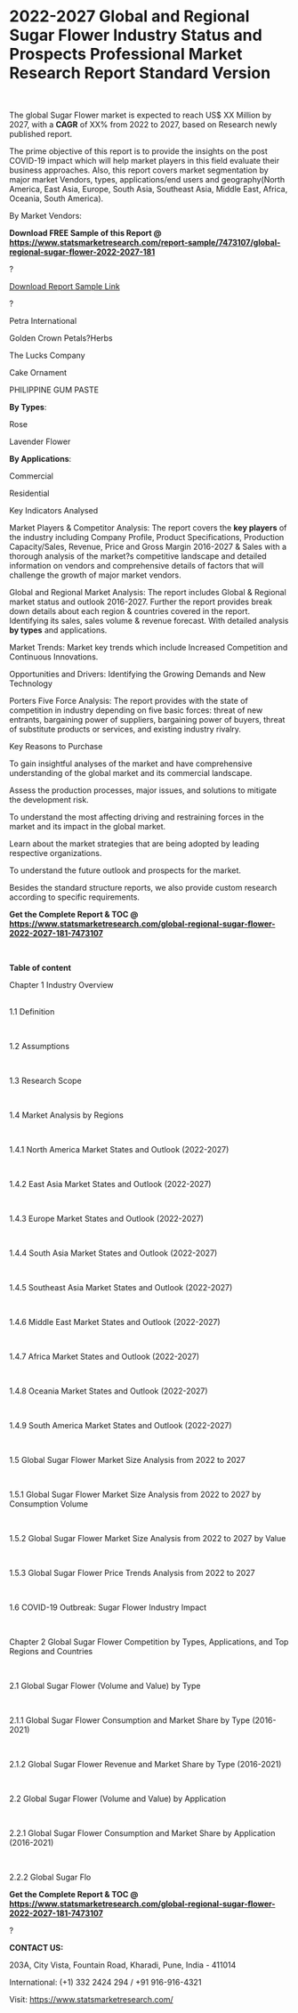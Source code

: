 <h1>2022-2027 Global and Regional Sugar Flower Industry Status and Prospects Professional Market Research Report Standard Version</h1><br/><p>The global Sugar Flower market is expected to reach US$ XX Million by 2027, with a <strong>CAGR</strong> of XX% from 2022 to 2027, based on Research newly published report.</p>
 
 
 
 <p>The prime objective of this report is to provide the insights on the post COVID-19 impact which will help market players in this field evaluate their business approaches. Also, this report covers market segmentation by major market Vendors, types, applications/end users and geography(North America, East Asia, Europe, South Asia, Southeast Asia, Middle East, Africa, Oceania, South America).</p>
 
 
 
 <p>By Market Vendors:</p>
 
 
 
 <div><b>Download FREE Sample of this Report @ <a href="https://www.statsmarketresearch.com/download-free-sample/7473107/global-regional-sugar-flower-2022-2027-181">https://www.statsmarketresearch.com/report-sample/7473107/global-regional-sugar-flower-2022-2027-181</a></b></div>
 
 
 
 <p>? </p>
 
 
 
 <p><a href="https://www.statsmarketresearch.com/download-free-sample/7473107/global-regional-sugar-flower-2022-2027-181">Download Report Sample Link</a></p>
 
 
 
 <p>? </p>
 
 
 
 <p>Petra International</p>
 
 
 
 <p>Golden Crown Petals?Herbs</p>
 
 
 
 <p>The Lucks Company</p>
 
 
 
 <p>Cake Ornament</p>
 
 
 
 <p>PHILIPPINE GUM PASTE</p>
 
 
 
 <p><strong>By Types</strong>:</p>
 
 
 
 <p>Rose</p>
 
 
 
 <p>Lavender Flower</p>
 
 
 
 <p><strong><strong>By Applications</strong></strong>:</p>
 
 
 
 <p>Commercial</p>
 
 
 
 <p>Residential</p>
 
 
 
 <p>Key Indicators Analysed</p>
 
 
 
 <p>Market Players & Competitor Analysis: The report covers the <strong>key players</strong> of the industry including Company Profile, Product Specifications, Production Capacity/Sales, Revenue, Price and Gross Margin 2016-2027 & Sales with a thorough analysis of the market?s competitive landscape and detailed information on vendors and comprehensive details of factors that will challenge the growth of major market vendors.</p>
 
 
 
 <p>Global and Regional Market Analysis: The report includes Global & Regional market status and outlook 2016-2027. Further the report provides break down details about each region & countries covered in the report. Identifying its sales, sales volume & revenue forecast. With detailed analysis <strong>by types</strong> and applications.</p>
 
 
 
 <p>Market Trends: Market key trends which include Increased Competition and Continuous Innovations.</p>
 
 
 
 <p>Opportunities and Drivers: Identifying the Growing Demands and New Technology</p>
 
 
 
 <p>Porters Five Force Analysis: The report provides with the state of competition in industry depending on five basic forces: threat of new entrants, bargaining power of suppliers, bargaining power of buyers, threat of substitute products or services, and existing industry rivalry.</p>
 
 
 
 <p>Key Reasons to Purchase</p>
 
 
 
 <p>To gain insightful analyses of the market and have comprehensive understanding of the global market and its commercial landscape.</p>
 
 
 
 <p>Assess the production processes, major issues, and solutions to mitigate the development risk.</p>
 
 
 
 <p>To understand the most affecting driving and restraining forces in the market and its impact in the global market.</p>
 
 
 
 <p>Learn about the market strategies that are being adopted by leading respective organizations.</p>
 
 
 
 <p>To understand the future outlook and prospects for the market.</p>
 
 
 
 <p>Besides the standard structure reports, we also provide custom research according to specific requirements.</p>
 
 
 
 <div><b>Get the Complete Report & TOC @ <a href="https://www.statsmarketresearch.com/global-regional-sugar-flower-2022-2027-181-7473107">https://www.statsmarketresearch.com/global-regional-sugar-flower-2022-2027-181-7473107</a></b></div>
 
 
 
 <p><br />
 
 <b>Table of content</b></p>
 
 
 
 <p>Chapter 1 Industry Overview<br />
 
 <br />
 
 1.1 Definition<br />
 
 <br />
 
 1.2 Assumptions<br />
 
 <br />
 
 1.3 Research Scope<br />
 
 <br />
 
 1.4 Market Analysis by Regions<br />
 
 <br />
 
 1.4.1 North America Market States and Outlook (2022-2027)<br />
 
 <br />
 
 1.4.2 East Asia Market States and Outlook (2022-2027)<br />
 
 <br />
 
 1.4.3 Europe Market States and Outlook (2022-2027)<br />
 
 <br />
 
 1.4.4 South Asia Market States and Outlook (2022-2027)<br />
 
 <br />
 
 1.4.5 Southeast Asia Market States and Outlook (2022-2027)<br />
 
 <br />
 
 1.4.6 Middle East Market States and Outlook (2022-2027)<br />
 
 <br />
 
 1.4.7 Africa Market States and Outlook (2022-2027)<br />
 
 <br />
 
 1.4.8 Oceania Market States and Outlook (2022-2027)<br />
 
 <br />
 
 1.4.9 South America Market States and Outlook (2022-2027)<br />
 
 <br />
 
 1.5 Global Sugar Flower Market Size Analysis from 2022 to 2027<br />
 
 <br />
 
 1.5.1 Global Sugar Flower Market Size Analysis from 2022 to 2027 by Consumption Volume<br />
 
 <br />
 
 1.5.2 Global Sugar Flower Market Size Analysis from 2022 to 2027 by Value<br />
 
 <br />
 
 1.5.3 Global Sugar Flower Price Trends Analysis from 2022 to 2027<br />
 
 <br />
 
 1.6 COVID-19 Outbreak: Sugar Flower Industry Impact<br />
 
 <br />
 
 Chapter 2 Global Sugar Flower Competition by Types, Applications, and Top Regions and Countries<br />
 
 <br />
 
 2.1 Global Sugar Flower (Volume and Value) by Type<br />
 
 <br />
 
 2.1.1 Global Sugar Flower Consumption and Market Share by Type (2016-2021)<br />
 
 <br />
 
 2.1.2 Global Sugar Flower Revenue and Market Share by Type (2016-2021)<br />
 
 <br />
 
 2.2 Global Sugar Flower (Volume and Value) by Application<br />
 
 <br />
 
 2.2.1 Global Sugar Flower Consumption and Market Share by Application (2016-2021)<br />
 
 <br />
 
 2.2.2 Global Sugar Flo</p>
 
 
 
 <div><b>Get the Complete Report & TOC @ <a href="https://www.statsmarketresearch.com/global-regional-sugar-flower-2022-2027-181-7473107">https://www.statsmarketresearch.com/global-regional-sugar-flower-2022-2027-181-7473107</a></b></div>
 
 
 
 <p>? </p>
 
 
 
 <p><b>CONTACT US:</b><br />
 
 203A, City Vista, Fountain Road, Kharadi, Pune, India - 411014<br />
 
 International: (+1) 332 2424 294 / +91 916-916-4321<br />
 
 Visit: <a href="https://www.statsmarketresearch.com/">https://www.statsmarketresearch.com/</a></p>